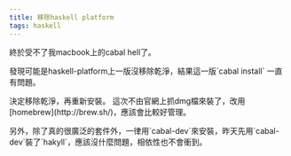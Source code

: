 ```yaml
---
title: 移除haskell platform
tags: haskell
---
```

<p>
終於受不了我macbook上的cabal hell了。
</p>

<p>
發現可能是haskell-platform上一版沒移除乾淨，結果這一版`cabal install` 一直有問題。
</p>

<p>
決定移除乾淨，再重新安裝。 這次不由官網上抓dmg檔來裝了，改用[homebrew](http://brew.sh/)，應該會比較好管理。
</p>

<p>
另外，除了真的很廣泛的套件外，一律用`cabal-dev`來安裝，昨天先用`cabal-dev`裝了`hakyll`，應該沒什麼問題，相依性也不會衝到。        
</p>
 